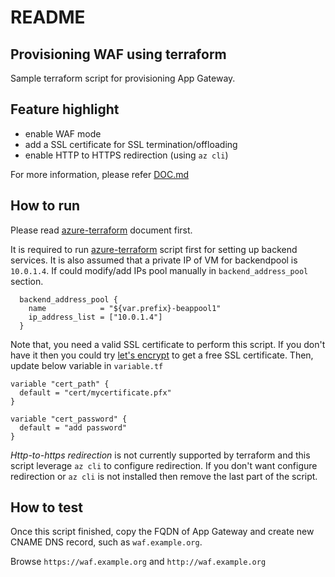 # README

## Provisioning WAF using terraform

Sample terraform script for provisioning App Gateway.

## Feature highlight

- enable WAF mode
- add a SSL certificate for SSL termination/offloading
- enable HTTP to HTTPS redirection (using `az cli`)

For more information, please refer [DOC.md](./DOC.md)

## How to run

Please read [azure-terraform](https://github.com/iljoong/azure-terraform) document first.

It is required to run [azure-terraform](https://github.com/iljoong/azure-terraform) script first for setting up backend services.
It is also assumed that a private IP of VM for backendpool is `10.0.1.4`. If could modify/add IPs pool manually in `backend_address_pool` section.

```
  backend_address_pool {
    name            = "${var.prefix}-beappool1"
    ip_address_list = ["10.0.1.4"]
  }
```

Note that, you need a valid SSL certificate to perform this script. If you don't have it then you could try [let's encrypt](https://letsencrypt.org) to get a free SSL certificate. Then, update below variable in `variable.tf`

```
variable "cert_path" {
  default = "cert/mycertificate.pfx"
}

variable "cert_password" {
  default = "add password"
}
```

_Http-to-https redirection_ is not currently supported by terraform and this script leverage `az cli` to configure redirection.
If you don't want configure redirection or `az cli` is not installed then remove the last part of the script.

## How to test

Once this script finished, copy the FQDN of App Gateway and create new CNAME DNS record, such as `waf.example.org`.

Browse `https://waf.example.org` and `http://waf.example.org`



